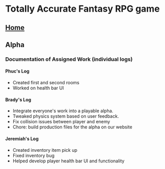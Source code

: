 # Totally Accurate Fantasy RPG game 

## [Home](../index.md)

## Alpha

### Documentation of Assigned Work (individual logs)

#### Phuc's Log 

- Created first and second rooms
- Worked on health bar UI

#### Brady's Log

- Integrate everyone's work into a playable alpha.
- Tweaked physics system based on user feedback.
- Fix collision issues between player and enemy
- Chore: build production files for the alpha on our website

#### Jeremiah's Log

- Created inventory item pick up
- Fixed inventory bug
- Helped develop player health bar UI and functionality
